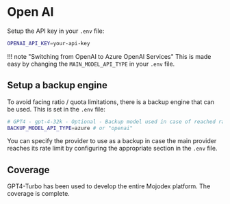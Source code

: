 # Open AI

Setup the API key in your `.env` file:

```bash
OPENAI_API_KEY=your-api-key
```

!!! note "Switching from OpenAI to Azure OpenAI Services"
    This is made easy by changing the `MAIN_MODEL_API_TYPE` in your `.env` file.

## Setup a backup engine

To avoid facing ratio / quota limitations, there is a backup engine that can be used. This is set in the `.env` file:

```bash
# GPT4 - gpt-4-32k - Optional - Backup model used in case of reached rate limit with GPT4-TURBO
BACKUP_MODEL_API_TYPE=azure # or "openai"
```

You can specify the provider to use as a backup in case the main provider reaches its rate limit by configuring the appropriate section in the `.env` file.
    

## Coverage

GPT4-Turbo has been used to develop the entire Mojodex platform. The coverage is complete.

